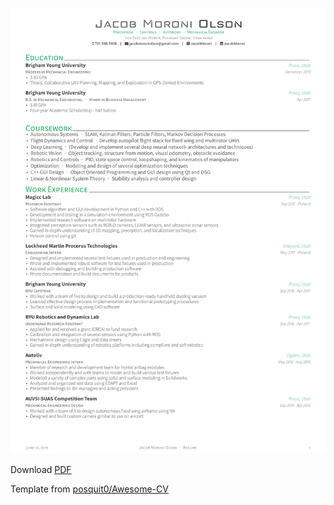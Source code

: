 [![Resume](https://raw.githubusercontent.com/jacobmoroni/resume/master/documents/resume-1.png)](https://raw.githubusercontent.com/jacobmoroni/resume/master/documents/resume.pdf)

Download [PDF](https://raw.githubusercontent.com/jacobmoroni/resume/master/documents/resume.pdf)

Template from [posquit0/Awesome-CV](https://github.com/posquit0/Awesome-CV)

